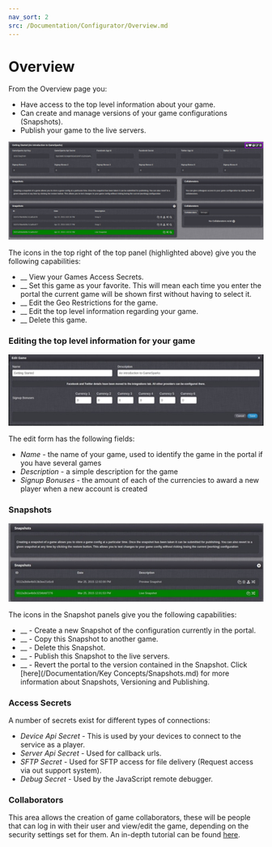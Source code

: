 ```yaml
---
nav_sort: 2
src: /Documentation/Configurator/Overview.md
---
```


# Overview

From the Overview page you:

  * Have access to the top level information about your game.
  * Can create and manage versions of your game configurations (Snapshots).
  * Publish your game to the live servers.

![](img/Overview/1.png)

The icons in the top right of the top panel (highlighted above) give you the following capabilities:

  * __ View your Games Access Secrets.
  * __ Set this game as your favorite. This will mean each time you enter the portal the current game will be shown first without having to select it.
  * __ Edit the Geo Restrictions for the game.
  * __ Edit the top level information regarding your game.
  * __ Delete this game.

### Editing the top level information for your game

![](img/Overview/2.jpg)

The edit form has the following fields:

  * *Name* \- the name of your game, used to identify the game in the portal if you have several games
  * *Description* \- a simple description for the game
  * *Signup Bonuses* \- the amount of each of the currencies to award a new player when a new account is created

### Snapshots

![](img/Overview/3.jpg)

The icons in the Snapshot panels give you the following capabilities:

  * __ \- Create a new Snapshot of the configuration currently in the portal.
  * __ \- Copy this Snapshot to another game.
  * __ \- Delete this Snapshot.
  * __ \- Publish this Snapshot to the live servers.
  * __ \- Revert the portal to the version contained in the Snapshot.
Click [here](/Documentation/Key Concepts/Snapshots.md) for more information about Snapshots, Versioning and Publishing.

### Access Secrets

A number of secrets exist for different types of connections:

  * *Device Api Secret* \- This is used by your devices to connect to the service as a player.
  * *Server Api Secret* \- Used for callback urls.
  * *SFTP Secret* \- Used for SFTP access for file delivery (Request access via out support system).
  * *Debug Secret* \- Used by the JavaScript remote debugger.

### Collaborators

This area allows the creation of game collaborators, these will be people that can log in with their user and view/edit the game, depending on the security settings set for them. An in-depth tutorial can be found [here](/Documentation/Configurator/Capabilities.md).
